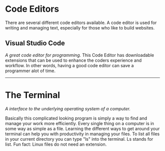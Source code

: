 # Code Editors

There are several different code editors available. A code editor is used for writing and managing text, especially for those who like to build websites. 

## Visual Studio Code
*A great code editor for programming.*
This Code Editor has downloadable extensions that can be used to enhance the coders experience and workflow. In other words, having a good code editor can save a programmer alot of time.
___
# The Terminal
*A interface to the underlying operating system of a computer.*

Basically this complicated looking program is simply a way to find and manage your work more efficiently.
Every single thing on a computer is in some way as simple as a file.
Learning the different ways to get around your terminal can help you with productivity in managing your files.
To list all files in your current directory you can type "ls" into the terminal. Ls stands for list.
Fun fact: Linux files do not need an extension.
